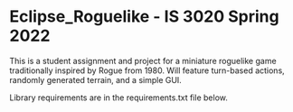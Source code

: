 # Eclipse_Roguelike - IS 3020 Spring 2022
 
This is a student assignment and project for a miniature roguelike game traditionally inspired by Rogue from 1980. Will feature turn-based actions, randomly generated terrain, and a simple GUI. 

Library requirements are in the requirements.txt file below.